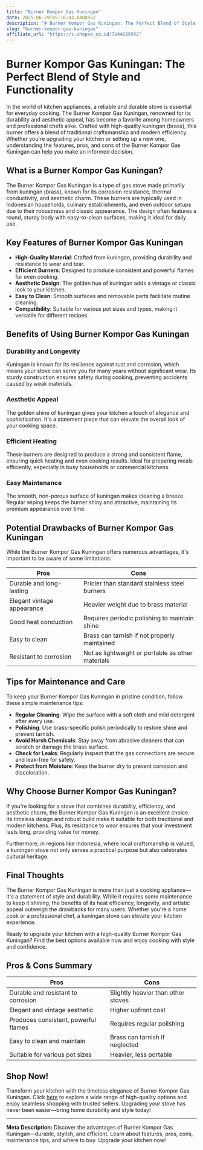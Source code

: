 ```yaml
---
title: "Burner Kompor Gas Kuningan"
date: 2025-06-29T05:16:03.048855Z
description: "# Burner Kompor Gas Kuningan: The Perfect Blend of Style and Functionality..."
slug: "burner-kompor-gas-kuningan"
affiliate_url: "https://s.shopee.co.id/7V44C68VX2"
---
```

# Burner Kompor Gas Kuningan: The Perfect Blend of Style and Functionality

In the world of kitchen appliances, a reliable and durable stove is essential for everyday cooking. The Burner Kompor Gas Kuningan, renowned for its durability and aesthetic appeal, has become a favorite among homeowners and professional chefs alike. Crafted with high-quality kuningan (brass), this burner offers a blend of traditional craftsmanship and modern efficiency. Whether you're upgrading your kitchen or setting up a new one, understanding the features, pros, and cons of the Burner Kompor Gas Kuningan can help you make an informed decision.

## What is a Burner Kompor Gas Kuningan?

The Burner Kompor Gas Kuningan is a type of gas stove made primarily from kuningan (brass), known for its corrosion resistance, thermal conductivity, and aesthetic charm. These burners are typically used in Indonesian households, culinary establishments, and even outdoor setups due to their robustness and classic appearance. The design often features a round, sturdy body with easy-to-clean surfaces, making it ideal for daily use.

## Key Features of Burner Kompor Gas Kuningan

- **High-Quality Material**: Crafted from kuningan, providing durability and resistance to wear and tear.
- **Efficient Burners**: Designed to produce consistent and powerful flames for even cooking.
- **Aesthetic Design**: The golden hue of kuningan adds a vintage or classic look to your kitchen.
- **Easy to Clean**: Smooth surfaces and removable parts facilitate routine cleaning.
- **Compatibility**: Suitable for various pot sizes and types, making it versatile for different recipes.

## Benefits of Using Burner Kompor Gas Kuningan

### Durability and Longevity

Kuningan is known for its resilience against rust and corrosion, which means your stove can serve you for many years without significant wear. Its sturdy construction ensures safety during cooking, preventing accidents caused by weak materials.

### Aesthetic Appeal

The golden shine of kuningan gives your kitchen a touch of elegance and sophistication. It's a statement piece that can elevate the overall look of your cooking space.

### Efficient Heating

These burners are designed to produce a strong and consistent flame, ensuring quick heating and even cooking results. Ideal for preparing meals efficiently, especially in busy households or commercial kitchens.

### Easy Maintenance

The smooth, non-porous surface of kuningan makes cleaning a breeze. Regular wiping keeps the burner shiny and attractive, maintaining its premium appearance over time.

## Potential Drawbacks of Burner Kompor Gas Kuningan

While the Burner Kompor Gas Kuningan offers numerous advantages, it's important to be aware of some limitations:

| Pros | Cons |
| --- | --- |
| Durable and long-lasting | Pricier than standard stainless steel burners |
| Elegant vintage appearance | Heavier weight due to brass material |
| Good heat conduction | Requires periodic polishing to maintain shine |
| Easy to clean | Brass can tarnish if not properly maintained |
| Resistant to corrosion | Not as lightweight or portable as other materials |

## Tips for Maintenance and Care

To keep your Burner Kompor Gas Kuningan in pristine condition, follow these simple maintenance tips:

- **Regular Cleaning**: Wipe the surface with a soft cloth and mild detergent after every use.
- **Polishing**: Use brass-specific polish periodically to restore shine and prevent tarnish.
- **Avoid Harsh Chemicals**: Stay away from abrasive cleaners that can scratch or damage the brass surface.
- **Check for Leaks**: Regularly inspect that the gas connections are secure and leak-free for safety.
- **Protect from Moisture**: Keep the burner dry to prevent corrosion and discoloration.

## Why Choose Burner Kompor Gas Kuningan?

If you're looking for a stove that combines durability, efficiency, and aesthetic charm, the Burner Kompor Gas Kuningan is an excellent choice. Its timeless design and robust build make it suitable for both traditional and modern kitchens. Plus, its resistance to wear ensures that your investment lasts long, providing value for money.

Furthermore, in regions like Indonesia, where local craftsmanship is valued, a kuningan stove not only serves a practical purpose but also celebrates cultural heritage.

## Final Thoughts

The Burner Kompor Gas Kuningan is more than just a cooking appliance—it's a statement of style and durability. While it requires some maintenance to keep it shining, the benefits of its heat efficiency, longevity, and artistic appeal outweigh the drawbacks for many users. Whether you're a home cook or a professional chef, a kuningan stove can elevate your kitchen experience.

Ready to upgrade your kitchen with a high-quality Burner Kompor Gas Kuningan? Find the best options available now and enjoy cooking with style and confidence.

## Pros & Cons Summary

| Pros | Cons |
| --- | --- |
| Durable and resistant to corrosion | Slightly heavier than other stoves |
| Elegant and vintage aesthetic | Higher upfront cost |
| Produces consistent, powerful flames | Requires regular polishing |
| Easy to clean and maintain | Brass can tarnish if neglected |
| Suitable for various pot sizes | Heavier, less portable |

## Shop Now!

Transform your kitchen with the timeless elegance of Burner Kompor Gas Kuningan. Click [here](https://s.shopee.co.id/7V44C68VX2) to explore a wide range of high-quality options and enjoy seamless shopping with trusted sellers. Upgrading your stove has never been easier—bring home durability and style today!

---

**Meta Description:** Discover the advantages of Burner Kompor Gas Kuningan—durable, stylish, and efficient. Learn about features, pros, cons, maintenance tips, and where to buy. Upgrade your kitchen now!